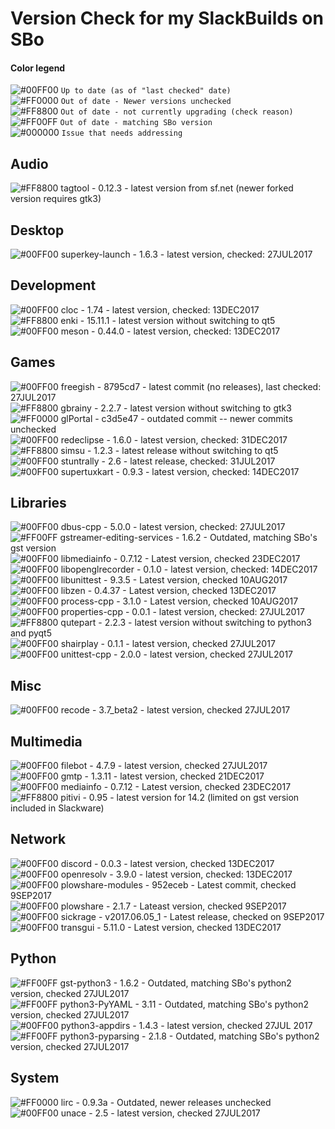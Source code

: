 # Version Check for my SlackBuilds on SBo

#### Color legend
![#00FF00](https://placehold.it/15/00FF00/000000?text=+) `Up to date (as of "last checked" date)`  
![#FF0000](https://placehold.it/15/FF0000/000000?text=+) `Out of date - Newer versions unchecked`  
![#FF8800](https://placehold.it/15/FF8800/000000?text=+) `Out of date - not currently upgrading (check reason)`  
![#FF00FF](https://placehold.it/15/FF00FF/000000?text=+) `Out of date - matching SBo version`  
![#000000](https://placehold.it/15/000000/000000?text=+) `Issue that needs addressing`  

## Audio
![#FF8800](https://placehold.it/15/FF8800/000000?text=+) tagtool - 0.12.3 - latest version from sf.net (newer forked version requires gtk3)  

## Desktop
![#00FF00](https://placehold.it/15/00FF00/000000?text=+) superkey-launch - 1.6.3 - latest version, checked: 27JUL2017  

## Development
![#00FF00](https://placehold.it/15/00FF00/000000?text=+) cloc - 1.74 - latest version, checked: 13DEC2017  
![#FF8800](https://placehold.it/15/FF8800/000000?text=+) enki - 15.11.1 - latest version without switching to qt5  
![#00FF00](https://placehold.it/15/00FF00/000000?text=+) meson - 0.44.0 - latest version, checked: 13DEC2017  

## Games
![#00FF00](https://placehold.it/15/00FF00/000000?text=+) freegish - 8795cd7 - latest commit (no releases), last checked: 27JUL2017  
![#FF8800](https://placehold.it/15/FF8800/000000?text=+) gbrainy - 2.2.7 - latest version without switching to gtk3  
![#FF0000](https://placehold.it/15/FF0000/000000?text=+) glPortal - c3d5e47 - outdated commit -- newer commits unchecked  
![#00FF00](https://placehold.it/15/00FF00/000000?text=+) redeclipse - 1.6.0 - latest version, checked: 31DEC2017  
![#FF8800](https://placehold.it/15/FF8800/000000?text=+) simsu - 1.2.3 - latest release without switching to qt5  
![#00FF00](https://placehold.it/15/00FF00/000000?text=+) stuntrally - 2.6 - latest release, checked: 31JUL2017  
![#00FF00](https://placehold.it/15/00FF00/000000?text=+) supertuxkart - 0.9.3 - latest version, checked: 14DEC2017  

## Libraries
![#00FF00](https://placehold.it/15/00FF00/000000?text=+) dbus-cpp - 5.0.0 - latest version, checked: 27JUL2017  
![#FF00FF](https://placehold.it/15/FF00FF/000000?text=+) gstreamer-editing-services - 1.6.2 - Outdated, matching SBo's gst version  
![#00FF00](https://placehold.it/15/00FF00/000000?text=+) libmediainfo - 0.7.12 - Latest version, checked 23DEC2017  
![#00FF00](https://placehold.it/15/00FF00/000000?text=+) libopenglrecorder - 0.1.0 - latest version, checked: 14DEC2017  
![#00FF00](https://placehold.it/15/00FF00/000000?text=+) libunittest - 9.3.5 - Latest version, checked 10AUG2017  
![#00FF00](https://placehold.it/15/00FF00/000000?text=+) libzen - 0.4.37 - Latest version, checked 13DEC2017  
![#00FF00](https://placehold.it/15/00FF00/000000?text=+) process-cpp - 3.1.0 - Latest version, checked 10AUG2017  
![#00FF00](https://placehold.it/15/00FF00/000000?text=+) properties-cpp - 0.0.1 - latest version, checked: 27JUL2017  
![#FF8800](https://placehold.it/15/FF8800/000000?text=+) qutepart - 2.2.3 - latest version without switching to python3 and pyqt5  
![#00FF00](https://placehold.it/15/00FF00/000000?text=+) shairplay - 0.1.1 - latest version, checked 27JUL2017  
![#00FF00](https://placehold.it/15/00FF00/000000?text=+) unittest-cpp - 2.0.0 - latest version, checked 27JUL2017  

## Misc
![#00FF00](https://placehold.it/15/00FF00/000000?text=+) recode - 3.7_beta2 - latest version, checked 27JUL2017  

## Multimedia
![#00FF00](https://placehold.it/15/00FF00/000000?text=+) filebot - 4.7.9 - latest version, checked 27JUL2017  
![#00FF00](https://placehold.it/15/00FF00/000000?text=+) gmtp - 1.3.11 - latest version, checked 21DEC2017  
![#00FF00](https://placehold.it/15/00FF00/000000?text=+) mediainfo - 0.7.12 - Latest version, checked 23DEC2017  
![#FF8800](https://placehold.it/15/FF8800/000000?text=+) pitivi - 0.95 - latest version for 14.2 (limited on gst version included in Slackware)  

## Network
![#00FF00](https://placehold.it/15/00FF00/000000?text=+) discord - 0.0.3 - latest version, checked 13DEC2017  
![#00FF00](https://placehold.it/15/00FF00/000000?text=+) openresolv - 3.9.0 - latest version, checked: 13DEC2017  
![#00FF00](https://placehold.it/15/00FF00/000000?text=+) plowshare-modules - 952eceb - Latest commit, checked 9SEP2017  
![#00FF00](https://placehold.it/15/00FF00/000000?text=+) plowshare - 2.1.7 - Lateast version, checked 9SEP2017  
![#00FF00](https://placehold.it/15/00FF00/000000?text=+) sickrage - v2017.06.05_1 - Latest release, checked on 9SEP2017  
![#00FF00](https://placehold.it/15/00FF00/000000?text=+) transgui - 5.11.0 - Latest version, checked 13DEC2017  

## Python
![#FF00FF](https://placehold.it/15/FF00FF/000000?text=+) gst-python3 - 1.6.2 - Outdated, matching SBo's python2 version, checked 27JUL2017  
![#FF00FF](https://placehold.it/15/FF00FF/000000?text=+) python3-PyYAML - 3.11 - Outdated, matching SBo's python2 version, checked 27JUL2017  
![#00FF00](https://placehold.it/15/00FF00/000000?text=+) python3-appdirs - 1.4.3 - latest version, checked 27JUL 2017  
![#FF00FF](https://placehold.it/15/FF00FF/000000?text=+) python3-pyparsing - 2.1.8 - Outdated, matching SBo's python2 version, checked 27JUL2017  

## System
![#FF0000](https://placehold.it/15/FF0000/000000?text=+) lirc - 0.9.3a - Outdated, newer releases unchecked  
![#00FF00](https://placehold.it/15/00FF00/000000?text=+) unace - 2.5 - latest version, checked 27JUL2017  

